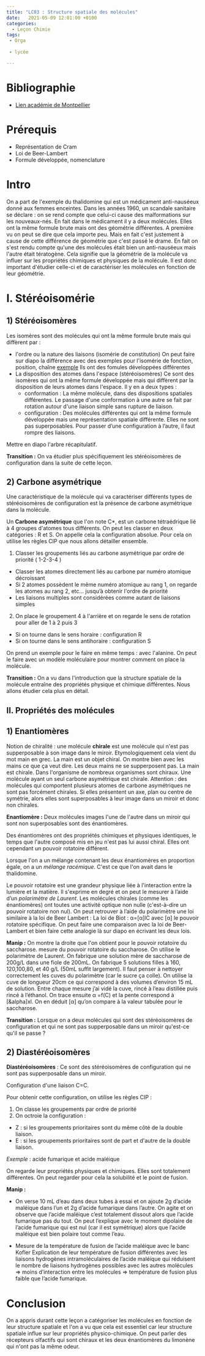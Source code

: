 ```yaml
---
title: "LC03 : Structure spatiale des molécules"
date:   2021-05-09 12:01:00 +0100
categories:
  - Leçon Chimie
tags:
 - Orga
 
 - lycée

---
```

# Bibliographie
* [Lien académie de Montpellier](https://spcl.ac-montpellier.fr/moodle/course/view.php?id=58&section=1)

# Prérequis
* Représentation de Cram
* Loi de Beer-Lambert
* Formule développée, nomenclature

# Intro
On a part de l'exemple du thalidomine qui est un médicament anti-nauséeux donné aux femmes enceintes. Dans les années 1960, un scandale sanitaire se déclare : on se rend compte que celui-ci cause des malformations sur les nouveaux-nés. En fait dans le médicament il y a deux molécules. Elles ont la même formule brute mais ont des géométrie différentes. A première vu on peut se dire que cela importe peu. Mais en fait c'est justement à cause de cette différence de géométrie que c'est passé le drame. En fait on s'est rendu compte qu'une des molécules était  bien un anti-nauséeux mais l'autre était tératogène. Cela signifie que la géométrie de la molécule va influer sur les propriétés chimiques et physiques de la molécule. Il est donc important d'étudier celle-ci et de caractériser les molécules en fonction de leur géométrie.

# I. Stéréoisomérie
## 1) Stéréoisomères
Les isomères sont des molécules qui ont la même formule brute mais qui diffèrent par :
* l'ordre ou la nature des liaisons (isomérie de constitution)
On peut faire sur diapo la différence avec des exemples pour l'isomérie de fonction, position, chaîne [exemple](https://spcl.ac-montpellier.fr/moodle/pluginfile.php/5126/mod_label/intro/PCM_FS1d_Isomerie.pdf) Ils ont des fomules développées différentes
* La disposition des atomes dans l'espace (stéréoisomères) Ce sont des isomères qui ont la même formule développée mais qui diffèrent par la disposition de leurs atomes dans l'espace. Il y en a deux types : 
  * conformation : La même molécule, dans des dispositions spatiales différentes. Le passage d'une conformation à une autre se fait par rotation autour d'une liaison simple sans rupture de liaison.
  * configuration : Des molécules différentes qui ont la même formule développée mais une représentation spatiale différente. Elles ne sont pas superposables.
Pour passer d’une configuration à l’autre, il faut rompre des liaisons.

Mettre en diapo l'arbre récapitulatif.

**Transition :** On va étudier plus spécifiquement les stéréoisomères de configuration dans la suite de cette leçon.
## 2) Carbone asymétrique
Une caractéristique de la molécule qui va caractériser différents types de stéréoisomères de configuration est la présence de carbone asymétrique dans la molécule.

Un **Carbone asymétrique** que l'on note C*, est un carbone tétraédrique lié à 4 groupes d'atomes tous différents. On peut les classer en deux catégories : R et S. On appelle cela la configuration absolue. Pour cela on utilise les règles CIP que nous allons détailler ensemble. 

1) Classer les groupements liés au carbone asymétrique par ordre de priorité ( 1-2-3-4 )
  * Classer les atomes directement liés au carbone par numéro atomique décroissant
  * Si 2 atomes possèdent le même numéro atomique au rang 1, on regarde les atomes au rang 2, etc… jusqu’à obtenir l'ordre de priorité
  * Les liaisons multiples sont considérées comme autant de liaisons simples
2) On place le groupement 4 à l'arrière et on regarde le sens de rotation pour aller de 1 à 2 puis 3
  * Si on tourne dans le sens horaire : configuration R
  * Si on tourne dans le sens antihoraire : configuration S

On prend un exemple pour le faire en même temps : avec l'alanine. On peut le faire avec un modèle moléculaire pour montrer comment on place la molécule.

**Transition :** On a vu dans l'introduction que la structure spatiale de la molécule entraîne des propriétés physique et chimique différentes. Nous allons étudier cela plus en détail.

## II. Propriétés des molécules
## 1) Enantiomères
Notion de chiralité : une molécule **chirale** est une molécule qui n'est pas supperposable à son image dans le miroir. Etymologiquement cela vient du mot main en grec. La main est un objet chiral. On montre bien avec les mains ce que ça veut dire. Les deux mains ne se supperposent pas. La main est chirale. Dans l'organisme de nombreux organismes sont chiraux. Une molécule ayant un seul carbone asymétrique est chirale. Attention : des molécules qui comportent plusieurs atomes de carbone asymétriques ne sont pas forcément chirales.
Si elles présentent un axe, plan ou centre de symétrie, alors elles sont superposables à leur image dans un miroir et
donc non chirales.

**Enantiomère :** Deux molécules images l'une de l'autre dans un miroir qui sont non superposables sont des énantiomères.

Des énantiomères ont des propriétés chimiques et physiques identiques, le temps que l'autre composé mis en jeu n'est pas lui aussi chiral. Elles ont cependant un pouvoir rotatoire différent. 

Lorsque l'on a un mélange contenant les deux énantiomères en proportion égale, on a un *mélange racémique*. C'est ce que l'on avait dans le thalidomine.

Le pouvoir rotatoire est une grandeur physique liée à l'interaction entre la lumière et la matière.
Il s'exprime en degré et on peut le mesurer à l’aide d’un *polarimètre de Laurent*.
Les molécules chirales (comme les énantiomères) ont toutes une activité optique non nulle (c'est-à-dire un pouvoir rotatoire non nul).
On peut retrouver à l’aide du polarimètre une loi similaire à la loi de Beer Lambert :
La loi de Biot : &alpha;=[&alpha;]lC avec [&alpha;] le pouvoir rotatoire spécifique. On peut faire une comparaison avec la loi de Beer-Lambert et bien faire cette analogie là sur diapo en écrivant les deux lois.

**Manip :** On montre la droite que l'on obtient pour le pouvoir rotatoire du saccharose.
mesure du pouvoir rotatoire du saccharose.
On utilise le polarimètre de Laurent.
On fabrique une solution mère de saccharose de 200g/L dans une fiole de 200mL.
On fabrique 5 solutions filles à 160, 120,100,80, et 40 g/L (50mL suffit largement).
Il faut penser à nettoyer correctement les cuves du polarimètre (car le sucre ça colle).
On utilise la cuve de longueur 20cm ce qui correspond à des volumes d’environ 15 mL de solution.
Entre chaque mesure j’ai vidé la cuve, rincé à l’eau distillée puis rincé à l’éthanol.
On trace ensuite &alpha; =f(C) et la pente correspond à [&alpha]xl.
On en déduit [&alpha;] qu’on compare à la valeur tabulée pour le saccharose.

**Transition :** Lorsque on a deux molécules qui sont des stéréoisomères de configuration et qui ne sont pas supperposable dans un miroir qu'est-ce qu'il se passe ? 
## 2) Diastéréoisomères

**Diastéréoisomères** : Ce sont des stéréoisomères de configuration qui ne sont pas supperposable dans un miroir.

Configuration d'une liaison C=C.

Pour obtenir cette configuration, on utilise les règles CIP :
1) On classe les groupements par ordre de priorité
2) On octroie la configuration :
  * Z : si les groupements prioritaires sont du même côté de la double liaison.
  * E : si les groupements prioritaires sont de part et d'autre de la double liaison.

*Exemple* : acide fumarique et acide maléique

On regarde leur propriétés physiques et chimiques. Elles sont totalement différentes. On peut regarder pour cela la solubilité et le point de fusion.

**Manip :** 
* On verse 10 mL d’eau dans deux tubes à essai et on ajoute 2g d’acide maléique dans l’un et
2g d’acide fumarique dans l’autre. On agite et on observe que l’acide maléique c’est totalement
dissout alors que l’acide fumarique pas du tout.
On peut l’explique avec le moment dipolaire de l’acide fumarique qui est nul (car il est symétrique)
alors que l’acide maléique est bien polaire tout comme l’eau.

* Mesure de la température de fusion de l’acide maléique avec le banc Kofler
Explication de leur température de fusion différentes avec les liaisons hydrogènes intramoléculaires
de l’acide maléique qui réduisent le nombre de liaisons hydrogènes possibles avec les autres
molécules => moins d’interaction entre les molécules => température de fusion plus faible que
l’acide fumarique.

# Conclusion
On a appris durant cette leçon a catégoriser les molécules en fonction de leur structure spatiale et l'on a vu que cela est essentiel car leur structure spatiale influe sur leur propriétés physico-chimique. On peut parler des récepteurs olfactifs qui sont chiraux et les deux énantiomères du limonène qui n'ont pas la même odeur.
